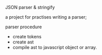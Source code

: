 JSON parser & stringify

a project for practises writing a parser;

parser procedure
- create tokens
- create ast
- compile ast to javascript object or array.